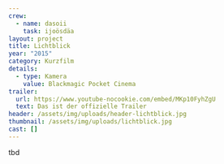 ```yaml
---
crew:
  - name: dasoii
    task: ijoösdäa
layout: project
title: Lichtblick
year: "2015"
category: Kurzfilm
details:
  - type: Kamera
    value: Blackmagic Pocket Cinema
trailer:
  url: https://www.youtube-nocookie.com/embed/MKp10FyhZgU
  text: Das ist der offizielle Trailer
header: /assets/img/uploads/header-lichtblick.jpg
thumbnail: /assets/img/uploads/lichtblick.jpg
cast: []
---
```

tbd